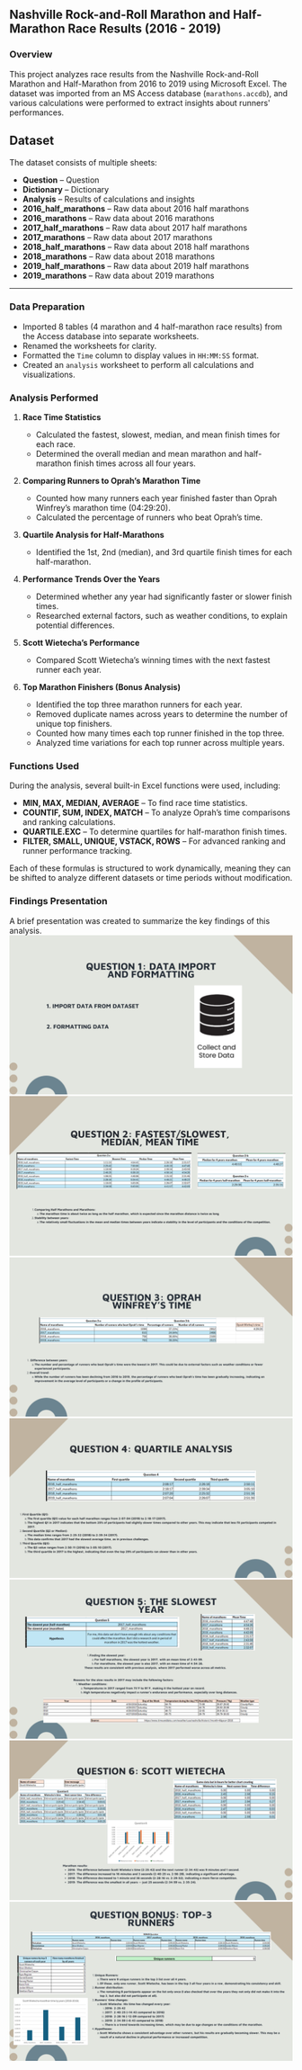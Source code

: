 ## Nashville Rock-and-Roll Marathon and Half-Marathon Race Results (2016 - 2019)  

### Overview  
This project analyzes race results from the Nashville Rock-and-Roll Marathon and Half-Marathon from 2016 to 2019 using Microsoft Excel. The dataset was imported from an MS Access database (`marathons.accdb`), and various calculations were performed to extract insights about runners' performances.  

## Dataset  
The dataset consists of multiple sheets:  
- **Question** – Question
- **Dictionary** – Dictionary
- **Analysis** – Results of calculations and insights  
- **2016_half_marathons** – Raw data about 2016 half marathons
- **2016_marathons** – Raw data about 2016 marathons
- **2017_half_marathons** – Raw data about 2017 half marathons
- **2017_marathons** – Raw data about 2017 marathons
- **2018_half_marathons** – Raw data about 2018 half marathons
- **2018_marathons** – Raw data about 2018 marathons
- **2019_half_marathons** – Raw data about 2019 half marathons
- **2019_marathons** – Raw data about 2019 marathons


---

### Data Preparation  
- Imported 8 tables (4 marathon and 4 half-marathon race results) from the Access database into separate worksheets.  
- Renamed the worksheets for clarity.  
- Formatted the `Time` column to display values in `HH:MM:SS` format.  
- Created an `analysis` worksheet to perform all calculations and visualizations.  

### Analysis Performed  
1. **Race Time Statistics**  
   - Calculated the fastest, slowest, median, and mean finish times for each race.  
   - Determined the overall median and mean marathon and half-marathon finish times across all four years.  

2. **Comparing Runners to Oprah’s Marathon Time**  
   - Counted how many runners each year finished faster than Oprah Winfrey’s marathon time (04:29:20).  
   - Calculated the percentage of runners who beat Oprah’s time.  

3. **Quartile Analysis for Half-Marathons**  
   - Identified the 1st, 2nd (median), and 3rd quartile finish times for each half-marathon.  

4. **Performance Trends Over the Years**  
   - Determined whether any year had significantly faster or slower finish times.  
   - Researched external factors, such as weather conditions, to explain potential differences.  

5. **Scott Wietecha’s Performance**  
   - Compared Scott Wietecha’s winning times with the next fastest runner each year.  

6. **Top Marathon Finishers (Bonus Analysis)**  
   - Identified the top three marathon runners for each year.  
   - Removed duplicate names across years to determine the number of unique top finishers.  
   - Counted how many times each top runner finished in the top three.  
   - Analyzed time variations for each top runner across multiple years.  

### Functions Used  
During the analysis, several built-in Excel functions were used, including:  
- **MIN, MAX, MEDIAN, AVERAGE** – To find race time statistics.  
- **COUNTIF, SUM, INDEX, MATCH** – To analyze Oprah’s time comparisons and ranking calculations.  
- **QUARTILE.EXC** – To determine quartiles for half-marathon finish times.  
- **FILTER, SMALL, UNIQUE, VSTACK, ROWS** – For advanced ranking and runner performance tracking.  

Each of these formulas is structured to work dynamically, meaning they can be shifted to analyze different datasets or time periods without modification.  

### Findings Presentation  
A brief presentation was created to summarize the key findings of this analysis. 
![Slide 2](images/slide_2.png)
![Slide 3](images/slide_3.png)
![Slide 4](images/slide_4.png)
![Slide 5](images/slide_5.png)
![Slide 6](images/slide_6.png)
![Slide 7](images/slide_7.png)
![Slide 8](images/slide_8.png)
